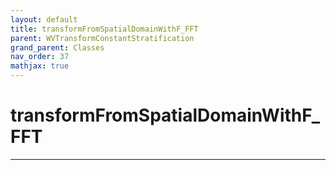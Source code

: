 ```yaml
---
layout: default
title: transformFromSpatialDomainWithF_FFT
parent: WVTransformConstantStratification
grand_parent: Classes
nav_order: 37
mathjax: true
---
```


#  transformFromSpatialDomainWithF_FFT




---

